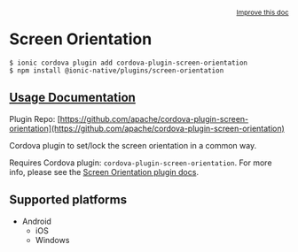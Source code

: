 <a style="float:right;font-size:12px;" href="http://github.com/danielsogl/awesome-cordova-plugins/edit/master/src/@awesome-cordova-plugins/plugins/screen-orientation/index.ts#L2">
  Improve this doc
</a>

# Screen Orientation

```
$ ionic cordova plugin add cordova-plugin-screen-orientation
$ npm install @ionic-native/plugins/screen-orientation
```

## [Usage Documentation](https://ionicframework.com/docs/native/screen-orientation/)

Plugin Repo: [https://github.com/apache/cordova-plugin-screen-orientation](https://github.com/apache/cordova-plugin-screen-orientation)

Cordova plugin to set/lock the screen orientation in a common way.

Requires Cordova plugin: `cordova-plugin-screen-orientation`. For more info, please see the [Screen Orientation plugin docs](https://github.com/apache/cordova-plugin-screen-orientation).

## Supported platforms

- Android
  - iOS
  - Windows
